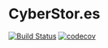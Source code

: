 # CyberStor.es

[![Build Status](https://semaphoreci.com/api/v1/yurykotlyarov/cyberstores/branches/master/badge.svg)](https://semaphoreci.com/yurykotlyarov/cyberstores)
[![codecov](https://codecov.io/gh/yura/cyberstores/branch/master/graph/badge.svg)](https://codecov.io/gh/yura/cyberstores)


